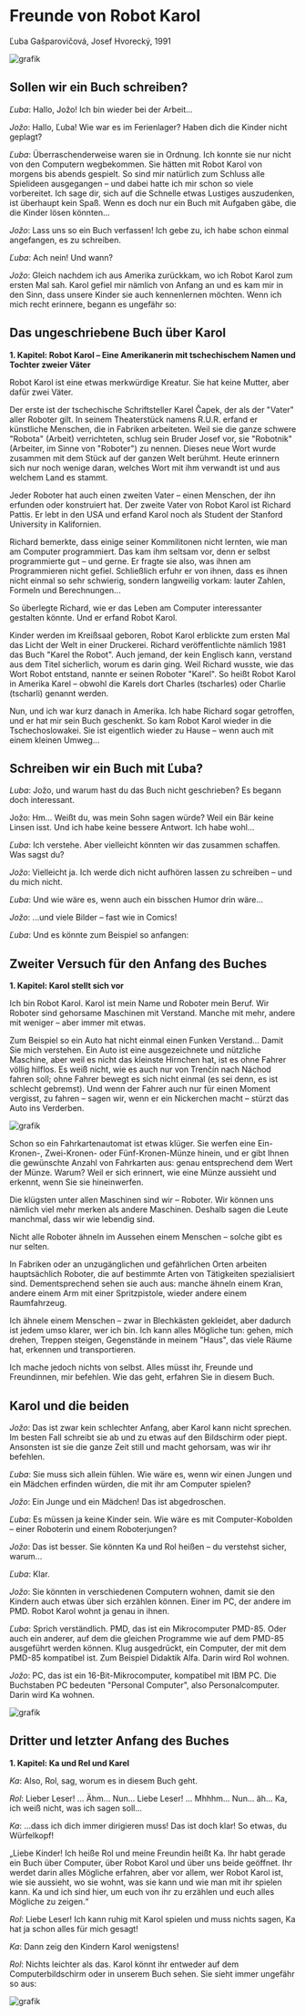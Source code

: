 # Freunde von Robot Karol

Ľuba Gašparovičová, Josef Hvorecký, 1991

![grafik](https://github.com/user-attachments/assets/e81e5bb0-4fe5-4d33-9778-5c92ca522431)

## Sollen wir ein Buch schreiben?

*Ľuba*: Hallo, Jožo! Ich bin wieder bei der Arbeit...

*Jožo*: Hallo, Ľuba! Wie war es im Ferienlager? Haben dich die Kinder nicht geplagt?

*Ľuba*: Überraschenderweise waren sie in Ordnung. Ich konnte sie nur nicht von den Computern wegbekommen. Sie hätten mit Robot Karol von morgens bis abends gespielt. So sind mir natürlich zum Schluss alle Spielideen ausgegangen – und dabei hatte ich mir schon so viele vorbereitet. Ich sage dir, sich auf die Schnelle etwas Lustiges auszudenken, ist überhaupt kein Spaß. Wenn es doch nur ein Buch mit Aufgaben gäbe, die die Kinder lösen könnten...

*Jožo*: Lass uns so ein Buch verfassen! Ich gebe zu, ich habe schon einmal angefangen, es zu schreiben.

*Ľuba*: Ach nein! Und wann?

*Jožo*: Gleich nachdem ich aus Amerika zurückkam, wo ich Robot Karol zum ersten Mal sah. Karol gefiel mir nämlich von Anfang an und es kam mir in den Sinn, dass unsere Kinder sie auch kennenlernen möchten. Wenn ich mich recht erinnere, begann es ungefähr so:

## Das ungeschriebene Buch über Karol

**1. Kapitel: Robot Karol – Eine Amerikanerin mit tschechischem Namen und Tochter zweier Väter**

Robot Karol ist eine etwas merkwürdige Kreatur. Sie hat keine Mutter, aber dafür zwei Väter.

Der erste ist der tschechische Schriftsteller Karel Čapek, der als der "Vater" aller Roboter gilt. In seinem Theaterstück namens R.U.R. erfand er künstliche Menschen, die in Fabriken arbeiteten. Weil sie die ganze schwere "Robota" (Arbeit) verrichteten, schlug sein Bruder Josef vor, sie "Robotnik" (Arbeiter, im Sinne von "Roboter") zu nennen. Dieses neue Wort wurde zusammen mit dem Stück auf der ganzen Welt berühmt. Heute erinnern sich nur noch wenige daran, welches Wort mit ihm verwandt ist und aus welchem Land es stammt.

Jeder Roboter hat auch einen zweiten Vater – einen Menschen, der ihn erfunden oder konstruiert hat. Der zweite Vater von Robot Karol ist Richard Pattis. Er lebt in den USA und erfand Karol noch als Student der Stanford University in Kalifornien.

Richard bemerkte, dass einige seiner Kommilitonen nicht lernten, wie man am Computer programmiert. Das kam ihm seltsam vor, denn er selbst programmierte gut – und gerne. Er fragte sie also, was ihnen am Programmieren nicht gefiel. Schließlich erfuhr er von ihnen, dass es ihnen nicht einmal so sehr schwierig, sondern langweilig vorkam: lauter Zahlen, Formeln und Berechnungen...

So überlegte Richard, wie er das Leben am Computer interessanter gestalten könnte. Und er erfand Robot Karol.

Kinder werden im Kreißsaal geboren, Robot Karol erblickte zum ersten Mal das Licht der Welt in einer Druckerei. Richard veröffentlichte nämlich 1981 das Buch "Karel the Robot". Auch jemand, der kein Englisch kann, verstand aus dem Titel sicherlich, worum es darin ging. Weil
Richard wusste, wie das Wort Robot entstand, nannte er seinen Roboter "Karel". So heißt Robot Karol in Amerika Karel – obwohl die Karels dort Charles (tscharles) oder Charlie (tscharli) genannt werden.

Nun, und ich war kurz danach in Amerika. Ich habe Richard sogar getroffen, und er hat mir sein Buch geschenkt. So kam Robot Karol wieder in die Tschechoslowakei. Sie ist eigentlich wieder zu Hause – wenn auch mit einem kleinen Umweg...

## Schreiben wir ein Buch mit Ľuba?

*Luba*: Jožo, und warum hast du das Buch nicht geschrieben? Es begann doch interessant.

Jožo: Hm... Weißt du, was mein Sohn sagen würde? Weil ein Bär keine Linsen isst. Und ich habe keine bessere Antwort. Ich habe wohl...

*Ľuba*: Ich verstehe. Aber vielleicht könnten wir das zusammen schaffen. Was sagst du?

*Jožo*: Vielleicht ja. Ich werde dich nicht aufhören lassen zu schreiben – und du mich nicht.

*Ľuba*: Und wie wäre es, wenn auch ein bisschen Humor drin wäre...

*Jožo*: ...und viele Bilder – fast wie in Comics!

*Ľuba*: Und es könnte zum Beispiel so anfangen:

## Zweiter Versuch für den Anfang des Buches

**1. Kapitel: Karol stellt sich vor**

Ich bin Robot Karol. Karol ist mein Name und Roboter mein Beruf. Wir Roboter sind gehorsame Maschinen mit Verstand. Manche mit mehr, andere mit weniger – aber immer mit etwas.

Zum Beispiel so ein Auto hat nicht einmal einen Funken Verstand... Damit Sie mich verstehen. Ein Auto ist eine ausgezeichnete und nützliche Maschine, aber weil es nicht das kleinste Hirnchen hat, ist es ohne Fahrer völlig hilflos. Es weiß nicht, wie es auch nur von Trenčín nach Náchod fahren soll; ohne Fahrer bewegt es sich nicht einmal (es sei denn, es ist schlecht gebremst). Und wenn der Fahrer auch nur für einen Moment vergisst, zu fahren – sagen wir, wenn er ein Nickerchen macht – stürzt das Auto ins Verderben.

![grafik](https://github.com/user-attachments/assets/04782a7c-90bc-45e8-a72a-b87d664ddefb)


Schon so ein Fahrkartenautomat ist etwas klüger. Sie werfen eine Ein-Kronen-, Zwei-Kronen- oder Fünf-Kronen-Münze hinein, und er gibt Ihnen die gewünschte Anzahl von Fahrkarten aus: genau entsprechend dem Wert der Münze. Warum? Weil er sich erinnert, wie eine Münze aussieht und erkennt, wenn Sie sie hineinwerfen.

Die klügsten unter allen Maschinen sind wir – Roboter. Wir können uns nämlich viel mehr merken als andere Maschinen. Deshalb sagen die Leute manchmal, dass wir wie lebendig sind.

Nicht alle Roboter ähneln im Aussehen einem Menschen – solche gibt es nur selten.

In Fabriken oder an unzugänglichen und gefährlichen Orten arbeiten hauptsächlich Roboter, die auf bestimmte Arten von Tätigkeiten spezialisiert sind. Dementsprechend sehen sie auch aus: manche ähneln einem Kran, andere einem Arm mit einer Spritzpistole, wieder andere einem Raumfahrzeug.

Ich ähnele einem Menschen – zwar in Blechkästen gekleidet, aber dadurch ist jedem umso klarer, wer ich bin. Ich kann alles Mögliche tun: gehen, mich drehen, Treppen steigen, Gegenstände in meinem "Haus", das viele Räume hat, erkennen und transportieren.

Ich mache jedoch nichts von selbst. Alles müsst ihr, Freunde und Freundinnen, mir befehlen. Wie das geht, erfahren Sie in diesem Buch.

## Karol und die beiden

*Jožo*: Das ist zwar kein schlechter Anfang, aber Karol kann nicht sprechen. Im besten Fall schreibt sie ab und zu etwas auf den Bildschirm oder piept. Ansonsten ist sie die ganze Zeit still und macht gehorsam, was wir ihr befehlen.

*Ľuba*: Sie muss sich allein fühlen. Wie wäre es, wenn wir einen Jungen und ein Mädchen erfinden würden, die mit ihr am Computer spielen?

*Jožo*: Ein Junge und ein Mädchen! Das ist abgedroschen.

*Ľuba*: Es müssen ja keine Kinder sein. Wie wäre es mit Computer-Kobolden – einer Roboterin und einem Roboterjungen?

*Jožo*: Das ist besser. Sie könnten Ka und Rol heißen – du verstehst sicher, warum...

*Ľuba*: Klar.

*Jožo*: Sie könnten in verschiedenen Computern wohnen, damit sie den Kindern auch etwas über sich erzählen können. Einer im PC, der andere im PMD. Robot Karol wohnt ja genau in ihnen.

*Ľuba*: Sprich verständlich. PMD, das ist ein Mikrocomputer PMD-85. Oder auch ein anderer, auf dem die gleichen Programme wie auf dem PMD-85 ausgeführt werden können. Klug ausgedrückt, ein Computer, der mit dem PMD-85 kompatibel ist. Zum Beispiel Didaktik Alfa. Darin wird Rol wohnen.

*Jožo*: PC, das ist ein 16-Bit-Mikrocomputer, kompatibel mit IBM PC. Die Buchstaben PC bedeuten "Personal Computer", also Personalcomputer. Darin wird Ka wohnen.

![grafik](https://github.com/user-attachments/assets/278d4808-d2f1-4237-8b55-12f85bc54c5d)

## Dritter und letzter Anfang des Buches

**1. Kapitel: Ka und Rel und Karel**

*Ka*: Also, Rol, sag, worum es in diesem Buch geht.

*Rol*: Lieber Leser! ... Ähm... Nun... Liebe Leser! ... Mhhhm... Nun... äh... Ka, ich weiß nicht, was ich sagen soll...

*Ka*: ...dass ich dich immer dirigieren muss! Das ist doch klar! So etwas, du Würfelkopf!

„Liebe Kinder! Ich heiße Rol und meine Freundin heißt Ka. Ihr habt gerade ein Buch über Computer, über Robot Karol und über uns beide geöffnet. Ihr werdet darin alles Mögliche erfahren, aber vor allem, wer Robot Karol ist, wie sie aussieht, wo sie wohnt, was sie kann und wie man mit ihr spielen kann. Ka und ich sind hier, um euch von ihr zu erzählen und euch alles Mögliche zu zeigen.“

*Rol*: Liebe Leser! Ich kann ruhig mit Karol spielen und muss nichts sagen, Ka hat ja schon alles für mich gesagt!

*Ka*: Dann zeig den Kindern Karol wenigstens!

*Rol*: Nichts leichter als das. Karol könnt ihr entweder auf dem Computerbildschirm oder in unserem Buch sehen. Sie sieht immer ungefähr so ​​aus:

![grafik](https://github.com/user-attachments/assets/085653d9-5de7-431b-a495-4a04e9be8608)
